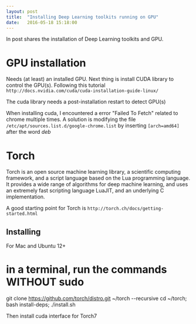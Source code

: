 ```yaml
---
layout: post
title:  "Installing Deep Learning toolkits running on GPU"
date:   2016-05-18 15:18:00
---
```


In post shares the installation of Deep Learning toolkits and GPU.

# GPU installation
Needs (at least) an installed GPU. Next thing is install CUDA library to control the GPU(s). Following this tutorial `http://docs.nvidia.com/cuda/cuda-installation-guide-linux/`

The cuda library needs a post-installation restart to detect GPU(s)

When installing cuda, I encountered a error "Failed To Fetch" related to chrome multiple times. A solution is modifying the file `/etc/apt/sources.list.d/google-chrome.list` by inserting `[arch=amd64]` after the word *deb*

# Torch
Torch is an open source machine learning library, a scientific computing framework, and a script language based on the Lua programming language. It provides a wide range of algorithms for deep machine learning, and uses an extremely fast scripting language LuaJIT, and an underlying C implementation.

A good starting point for Torch is `http://torch.ch/docs/getting-started.html`

## Installing
For Mac and Ubuntu 12+
  
  
  # in a terminal, run the commands WITHOUT sudo
  git clone https://github.com/torch/distro.git ~/torch --recursive
  cd ~/torch; bash install-deps;
  ./install.sh
  
  
Then install cuda interface for Torch7
